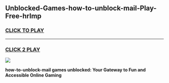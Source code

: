 
## Unblocked-Games-how-to-unblock-mail-Play-Free-hrlmp
<h3>
<a href="https://premium76.site?title=how-to-unblock-mail&ref=23A">CLICK TO PLAY</a></h3>
<hr>

<h3>
<a href="https://premium76.site?title=how-to-unblock-mail&ref=23A">CLICK 2 PLAY</a>
  
</h3>

<a href="https://premium76.site?title=how-to-unblock-mail&ref=23A"><img src="https://clearcache.store/games.png"></a>


**how-to-unblock-mail games unblocked: Your Gateway to Fun and Accessible Online Gaming**
